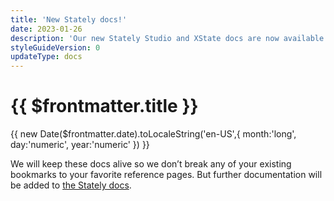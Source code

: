 ```yaml
---
title: 'New Stately docs!'
date: 2023-01-26
description: 'Our new Stately Studio and XState docs are now available at stately.ai/docs.'
styleGuideVersion: 0
updateType: docs
---
```


<h1>{{ $frontmatter.title }}</h1>
<p class="date">{{ new Date($frontmatter.date).toLocaleString('en-US',{ month:'long', day:'numeric', year:'numeric' }) }}</p>

We will keep these docs alive so we don’t break any of your existing bookmarks to your favorite reference pages. But further documentation will be added to [the Stately docs](https://stately.ai/docs?source=xstate-docs).
